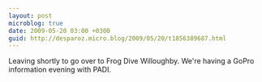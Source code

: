 ```yaml
---
layout: post
microblog: true
date: 2009-05-20 03:00 +0300
guid: http://desparoz.micro.blog/2009/05/20/t1856389687.html
---
```

Leaving shortly to go over to Frog Dive Willoughby. We're having a GoPro information evening with PADI.
